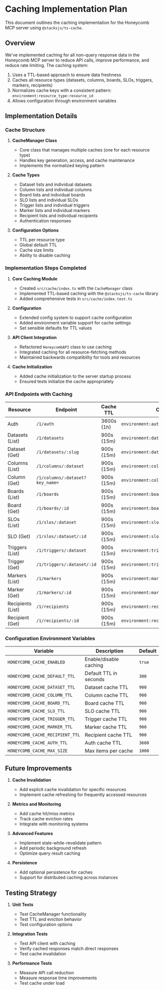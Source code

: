# Caching Implementation Plan

This document outlines the caching implementation for the Honeycomb MCP server using `@stacksjs/ts-cache`.

## Overview

We've implemented caching for all non-query response data in the Honeycomb MCP server to reduce API calls, improve performance, and reduce rate limiting. The caching system:

1. Uses a TTL-based approach to ensure data freshness
2. Caches all resource types (datasets, columns, boards, SLOs, triggers, markers, recipients)
3. Normalizes cache keys with a consistent pattern: `environment:resource_type:resource_id`
4. Allows configuration through environment variables

## Implementation Details

### Cache Structure

1. **CacheManager Class**
   - Core class that manages multiple caches (one for each resource type)
   - Handles key generation, access, and cache maintenance
   - Implements the normalized keying pattern

2. **Cache Types**
   - Dataset lists and individual datasets
   - Column lists and individual columns
   - Board lists and individual boards
   - SLO lists and individual SLOs
   - Trigger lists and individual triggers
   - Marker lists and individual markers
   - Recipient lists and individual recipients
   - Authentication responses

3. **Configuration Options**
   - TTL per resource type
   - Global default TTL
   - Cache size limits
   - Ability to disable caching

### Implementation Steps Completed

1. **Core Caching Module**
   - Created `src/cache/index.ts` with the `CacheManager` class
   - Implemented TTL-based caching with the `@stacksjs/ts-cache` library
   - Added comprehensive tests in `src/cache/index.test.ts`

2. **Configuration**
   - Extended config system to support cache configuration
   - Added environment variable support for cache settings
   - Set sensible defaults for TTL values

3. **API Client Integration**
   - Refactored `HoneycombAPI` class to use caching
   - Integrated caching for all resource-fetching methods
   - Maintained backwards compatibility for tools and resources

4. **Cache Initialization**
   - Added cache initialization to the server startup process
   - Ensured tests initialize the cache appropriately

### API Endpoints with Caching

| Resource | Endpoint | Cache TTL | Cache Key |
|----------|----------|-----------|-----------|
| Auth | `/1/auth` | 3600s (1h) | `environment:auth` |
| Datasets (List) | `/1/datasets` | 900s (15m) | `environment:dataset` |
| Dataset (Get) | `/1/datasets/:slug` | 900s (15m) | `environment:dataset:slug` |
| Columns (List) | `/1/columns/:dataset` | 900s (15m) | `environment:column:dataset:all` |
| Column (Get) | `/1/columns/:dataset?key_name=` | 900s (15m) | `environment:column:dataset:column_name` |
| Boards (List) | `/1/boards` | 900s (15m) | `environment:board` |
| Board (Get) | `/1/boards/:id` | 900s (15m) | `environment:board:id` |
| SLOs (List) | `/1/slos/:dataset` | 900s (15m) | `environment:slo:dataset` |
| SLO (Get) | `/1/slos/:dataset/:id` | 900s (15m) | `environment:slo:dataset:id` |
| Triggers (List) | `/1/triggers/:dataset` | 900s (15m) | `environment:trigger:dataset` |
| Trigger (Get) | `/1/triggers/:dataset/:id` | 900s (15m) | `environment:trigger:dataset:id` |
| Markers (List) | `/1/markers` | 900s (15m) | `environment:marker` |
| Marker (Get) | `/1/markers/:id` | 900s (15m) | `environment:marker:id` |
| Recipients (List) | `/1/recipients` | 900s (15m) | `environment:recipient` |
| Recipient (Get) | `/1/recipients/:id` | 900s (15m) | `environment:recipient:id` |

### Configuration Environment Variables

| Variable | Description | Default |
|----------|-------------|---------|
| `HONEYCOMB_CACHE_ENABLED` | Enable/disable caching | `true` |
| `HONEYCOMB_CACHE_DEFAULT_TTL` | Default TTL in seconds | `300` |
| `HONEYCOMB_CACHE_DATASET_TTL` | Dataset cache TTL | `900` |
| `HONEYCOMB_CACHE_COLUMN_TTL` | Column cache TTL | `900` |
| `HONEYCOMB_CACHE_BOARD_TTL` | Board cache TTL | `900` |
| `HONEYCOMB_CACHE_SLO_TTL` | SLO cache TTL | `900` |
| `HONEYCOMB_CACHE_TRIGGER_TTL` | Trigger cache TTL | `900` |
| `HONEYCOMB_CACHE_MARKER_TTL` | Marker cache TTL | `900` |
| `HONEYCOMB_CACHE_RECIPIENT_TTL` | Recipient cache TTL | `900` |
| `HONEYCOMB_CACHE_AUTH_TTL` | Auth cache TTL | `3600` |
| `HONEYCOMB_CACHE_MAX_SIZE` | Max items per cache | `1000` |

## Future Improvements

1. **Cache Invalidation**
   - Add explicit cache invalidation for specific resources
   - Implement cache refreshing for frequently accessed resources

2. **Metrics and Monitoring**
   - Add cache hit/miss metrics
   - Track cache eviction rates
   - Integrate with monitoring systems

3. **Advanced Features**
   - Implement stale-while-revalidate pattern
   - Add periodic background refresh
   - Optimize query result caching

4. **Persistence**
   - Add optional persistence for caches
   - Support for distributed caching across instances

## Testing Strategy

1. **Unit Tests**
   - Test CacheManager functionality
   - Test TTL and eviction behavior
   - Test configuration options

2. **Integration Tests**
   - Test API client with caching
   - Verify cached responses match direct responses
   - Test cache invalidation

3. **Performance Tests**
   - Measure API call reduction
   - Measure response time improvements
   - Test cache under load